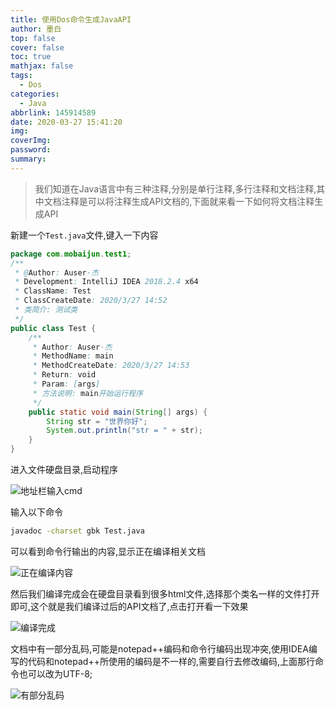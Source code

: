 ```yaml
---
title: 使用Dos命令生成JavaAPI
author: 墨白
top: false
cover: false
toc: true
mathjax: false
tags:
  - Dos
categories:
  - Java
abbrlink: 145914589
date: 2020-03-27 15:41:20
img:
coverImg:
password:
summary:
---
```




> 我们知道在Java语言中有三种注释,分别是单行注释,多行注释和文档注释,其中文档注释是可以将注释生成API文档的,下面就来看一下如何将文档注释生成API

新建一个`Test.java`文件,键入一下内容

~~~java
package com.mobaijun.test1;
/**
 * @Author: Auser·杰
 * Development: IntelliJ IDEA 2018.2.4 x64
 * ClassName: Test
 * ClassCreateDate: 2020/3/27 14:52
 * 类简介: 测试类
 */
public class Test {
    /**
     * Author: Auser·杰
     * MethodName: main
     * MethodCreateDate: 2020/3/27 14:53
     * Return: void
     * Param: [args]
     * 方法说明: main开始运行程序
     */
    public static void main(String[] args) {
        String str = "世界你好";
        System.out.println("str = " + str);
    }
}
~~~

进入文件硬盘目录,启动程序

![地址栏输入cmd]( https://wang_lianjie.gitee.io/mobai_images.gitee.io/img/2020-03-27/1.jpg )

输入以下命令

~~~bash
javadoc -charset gbk Test.java
~~~

可以看到命令行输出的内容,显示正在编译相关文档

![正在编译内容]( https://wang_lianjie.gitee.io/mobai_images.gitee.io/img/2020-03-27/2.jpg )

然后我们编译完成会在硬盘目录看到很多html文件,选择那个类名一样的文件打开即可,这个就是我们编译过后的API文档了,点击打开看一下效果

![编译完成]( https://wang_lianjie.gitee.io/mobai_images.gitee.io/img/2020-03-27/3.jpg )

文档中有一部分乱码,可能是notepad++编码和命令行编码出现冲突,使用IDEA编写的代码和notepad++所使用的编码是不一样的,需要自行去修改编码,上面那行命令也可以改为UTF-8;

![有部分乱码]( https://wang_lianjie.gitee.io/mobai_images.gitee.io/img/2020-03-27/4.jpg )

